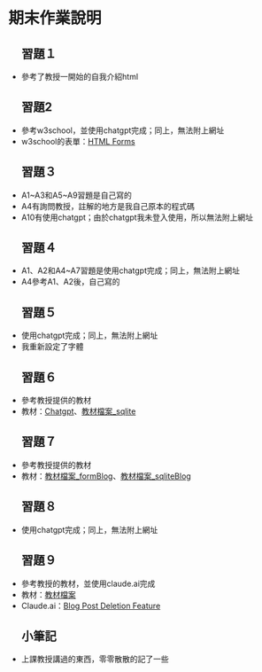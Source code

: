 <!DOCTYPE html>
<html>
<body>
<h1>期末作業說明</h1>
<ul>
<h2>習題１</h2>
<li>參考了教授一開始的自我介紹html</li>
</ul>

<ul>
<h2>習題2</h2>
<li>參考w3school，並使用chatgpt完成；同上，無法附上網址</li>
<li>w3school的表單：<a href="https://www.w3schools.com/html/html_forms.asp">HTML Forms</a></li>
</ul>

<ul>
<h2>習題３</h2>
<li>A1~A3和A5~A9習題是自己寫的</li>
<li>A4有詢問教授，註解的地方是我自己原本的程式碼</li>
<li>A10有使用chatgpt；由於chatgpt我未登入使用，所以無法附上網址</li>
</ul>

<ul>
<h2>習題４</h2>
<li>A1、A2和A4~A7習題是使用chatgpt完成；同上，無法附上網址</li>
<li>A4參考A1、A2後，自己寫的</li>
</ul>

<ul>
<h2>習題５</h2>
<li>使用chatgpt完成；同上，無法附上網址</li>
<li>我重新設定了字體</li>
</ul>

<ul>
<h2>習題６</h2>
<li>參考教授提供的教材</li>
<li>教材：<a href="https://chatgpt.com/share/67f88045-3e6c-8012-8c26-ed74caab5d09">Chatgpt</a>、<a href="https://github.com/ccc113b/html2server/tree/master/02-%E5%BE%8C%E7%AB%AFserver/js/deno/04-sqlite/01-sqliteHello">教材檔案_sqlite</a></li>
</ul>

<ul>
<h2>習題７</h2>
<li>參考教授提供的教材</li>
<li>教材：<a href="https://github.com/ccc113b/html2server/tree/master/02-%E5%BE%8C%E7%AB%AFserver/js/deno/03-formBlog/blog/%E5%8A%A0%E4%B8%8A%E6%99%82%E9%96%93">教材檔案_formBlog</a>、<a href="https://github.com/ccc113b/html2server/tree/master/02-%E5%BE%8C%E7%AB%AFserver/js/deno/04-sqlite/04-blog">教材檔案_sqliteBlog</a></li>
</ul>

<ul>
<h2>習題８</h2>
<li>使用chatgpt完成；同上，無法附上網址</li>
</ul>

<ul>
<h2>習題９
</h2>
<li>參考教授的教材，並使用claude.ai完成</li>
<li>教材：<a href="https://github.com/ccc113b/html2server/tree/master/02-%E5%BE%8C%E7%AB%AFserver/py/fastapi/04-session/02-blogSignup">教材檔案</a></li>
<li>Claude.ai：<a href="https://claude.ai/share/6f2b816b-a48c-4ddf-85ed-429110df3a24">Blog Post Deletion Feature</a></li>
</ul>

<ul>
<h2>小筆記</h2>
<li>上課教授講過的東西，零零散散的記了一些</li>
</ul>
</body>
</html>